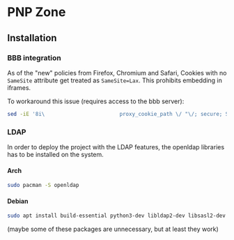 # PNP Zone

## Installation

### BBB integration
As of the "new" policies from Firefox, Chromium and Safari, Cookies with no `SameSite` attribute get treated as `SameSite=Lax`. This prohibits embedding in iframes.

To workaround this issue (requires access to the bbb server):
 ```bash
sed -iE '8i\                        proxy_cookie_path \/ "\/; secure; SameSite=none";' /etc/bigbluebutton/nginx/web.nginx
```

### LDAP
In order to deploy the project with the LDAP features, the openldap libraries has to be installed on the system.

#### Arch

```bash
sudo pacman -S openldap
```

#### Debian

```bash
sudo apt install build-essential python3-dev libldap2-dev libsasl2-dev ldap-utils 
```
(maybe some of these packages are unnecessary, but at least they work)

